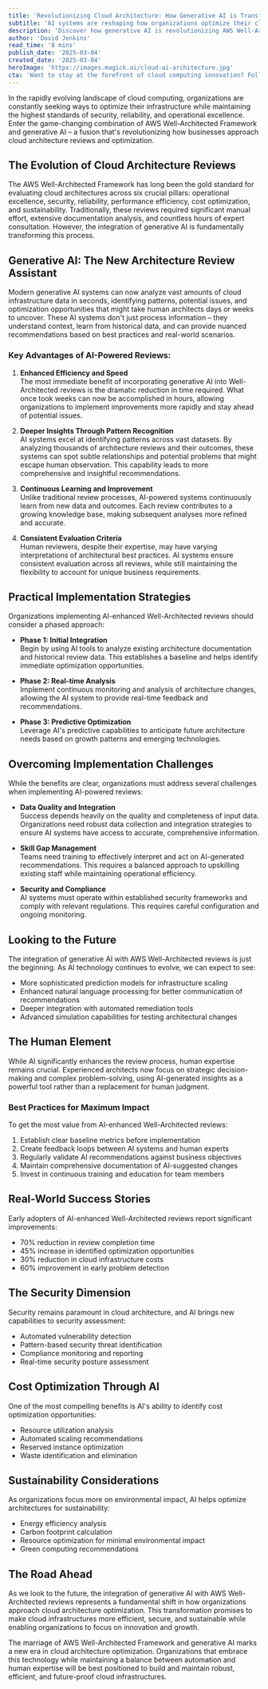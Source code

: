 ```yaml
---
title: 'Revolutionizing Cloud Architecture: How Generative AI is Transforming AWS Well-Architected Reviews'
subtitle: 'AI systems are reshaping how organizations optimize their cloud infrastructure'
description: 'Discover how generative AI is revolutionizing AWS Well-Architected Framework reviews, bringing unprecedented efficiency and insight to cloud architecture optimization. Learn about the key advantages, implementation strategies, and real-world impacts of AI-powered architecture reviews.'
author: 'David Jenkins'
read_time: '8 mins'
publish_date: '2025-03-04'
created_date: '2025-03-04'
heroImage: 'https://images.magick.ai/cloud-ai-architecture.jpg'
cta: 'Want to stay at the forefront of cloud computing innovation? Follow us on LinkedIn at MagickAI for expert insights and updates on how AI is transforming cloud architecture.'
---
```


In the rapidly evolving landscape of cloud computing, organizations are constantly seeking ways to optimize their infrastructure while maintaining the highest standards of security, reliability, and operational excellence. Enter the game-changing combination of AWS Well-Architected Framework and generative AI – a fusion that's revolutionizing how businesses approach cloud architecture reviews and optimization.

## The Evolution of Cloud Architecture Reviews

The AWS Well-Architected Framework has long been the gold standard for evaluating cloud architectures across six crucial pillars: operational excellence, security, reliability, performance efficiency, cost optimization, and sustainability. Traditionally, these reviews required significant manual effort, extensive documentation analysis, and countless hours of expert consultation. However, the integration of generative AI is fundamentally transforming this process.

## Generative AI: The New Architecture Review Assistant

Modern generative AI systems can now analyze vast amounts of cloud infrastructure data in seconds, identifying patterns, potential issues, and optimization opportunities that might take human architects days or weeks to uncover. These AI systems don't just process information – they understand context, learn from historical data, and can provide nuanced recommendations based on best practices and real-world scenarios.

### Key Advantages of AI-Powered Reviews:

1. **Enhanced Efficiency and Speed**  
   The most immediate benefit of incorporating generative AI into Well-Architected reviews is the dramatic reduction in time required. What once took weeks can now be accomplished in hours, allowing organizations to implement improvements more rapidly and stay ahead of potential issues.

2. **Deeper Insights Through Pattern Recognition**  
   AI systems excel at identifying patterns across vast datasets. By analyzing thousands of architecture reviews and their outcomes, these systems can spot subtle relationships and potential problems that might escape human observation. This capability leads to more comprehensive and insightful recommendations.

3. **Continuous Learning and Improvement**  
   Unlike traditional review processes, AI-powered systems continuously learn from new data and outcomes. Each review contributes to a growing knowledge base, making subsequent analyses more refined and accurate.

4. **Consistent Evaluation Criteria**  
   Human reviewers, despite their expertise, may have varying interpretations of architectural best practices. AI systems ensure consistent evaluation across all reviews, while still maintaining the flexibility to account for unique business requirements.

## Practical Implementation Strategies

Organizations implementing AI-enhanced Well-Architected reviews should consider a phased approach:

- **Phase 1: Initial Integration**  
  Begin by using AI tools to analyze existing architecture documentation and historical review data. This establishes a baseline and helps identify immediate optimization opportunities.

- **Phase 2: Real-time Analysis**  
  Implement continuous monitoring and analysis of architecture changes, allowing the AI system to provide real-time feedback and recommendations.

- **Phase 3: Predictive Optimization**  
  Leverage AI's predictive capabilities to anticipate future architecture needs based on growth patterns and emerging technologies.

## Overcoming Implementation Challenges

While the benefits are clear, organizations must address several challenges when implementing AI-powered reviews:

- **Data Quality and Integration**  
  Success depends heavily on the quality and completeness of input data. Organizations need robust data collection and integration strategies to ensure AI systems have access to accurate, comprehensive information.

- **Skill Gap Management**  
  Teams need training to effectively interpret and act on AI-generated recommendations. This requires a balanced approach to upskilling existing staff while maintaining operational efficiency.

- **Security and Compliance**  
  AI systems must operate within established security frameworks and comply with relevant regulations. This requires careful configuration and ongoing monitoring.

## Looking to the Future

The integration of generative AI with AWS Well-Architected reviews is just the beginning. As AI technology continues to evolve, we can expect to see:

- More sophisticated prediction models for infrastructure scaling
- Enhanced natural language processing for better communication of recommendations
- Deeper integration with automated remediation tools
- Advanced simulation capabilities for testing architectural changes

## The Human Element

While AI significantly enhances the review process, human expertise remains crucial. Experienced architects now focus on strategic decision-making and complex problem-solving, using AI-generated insights as a powerful tool rather than a replacement for human judgment.

### Best Practices for Maximum Impact

To get the most value from AI-enhanced Well-Architected reviews:

1. Establish clear baseline metrics before implementation
2. Create feedback loops between AI systems and human experts
3. Regularly validate AI recommendations against business objectives
4. Maintain comprehensive documentation of AI-suggested changes
5. Invest in continuous training and education for team members

## Real-World Success Stories

Early adopters of AI-enhanced Well-Architected reviews report significant improvements:

- 70% reduction in review completion time
- 45% increase in identified optimization opportunities
- 30% reduction in cloud infrastructure costs
- 60% improvement in early problem detection

## The Security Dimension

Security remains paramount in cloud architecture, and AI brings new capabilities to security assessment:

- Automated vulnerability detection
- Pattern-based security threat identification
- Compliance monitoring and reporting
- Real-time security posture assessment

## Cost Optimization Through AI

One of the most compelling benefits is AI's ability to identify cost optimization opportunities:

- Resource utilization analysis
- Automated scaling recommendations
- Reserved instance optimization
- Waste identification and elimination

## Sustainability Considerations

As organizations focus more on environmental impact, AI helps optimize architectures for sustainability:

- Energy efficiency analysis
- Carbon footprint calculation
- Resource optimization for minimal environmental impact
- Green computing recommendations

## The Road Ahead

As we look to the future, the integration of generative AI with AWS Well-Architected reviews represents a fundamental shift in how organizations approach cloud architecture optimization. This transformation promises to make cloud infrastructures more efficient, secure, and sustainable while enabling organizations to focus on innovation and growth.

The marriage of AWS Well-Architected Framework and generative AI marks a new era in cloud architecture optimization. Organizations that embrace this technology while maintaining a balance between automation and human expertise will be best positioned to build and maintain robust, efficient, and future-proof cloud infrastructures.